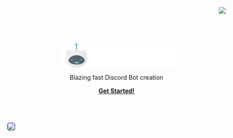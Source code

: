 <p align="right">
<a href="https://dangoweb.ga/"><img src="https://dangoweb.ga/favicon.ico" style="height:40px" /></a></p>
<br><br>
<p align="center">
    <img align="center" src="title-white.png" />
    <!--<h1 align="center">Just the Docs</h1>-->
    <p align="center">Blazing fast Discord Bot creation</p>
    <p align="center"><strong><a href="https://bots.dangoweb.ga/docs">Get Started!</a></strong></p>
    <br><br><br>
    <img style="border: 1px solid #6F12FF;border-radius: 4px;align:center" src="https://bots.dangoweb.ga/banner.gif" />
</p>